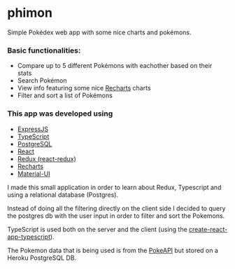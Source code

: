 # phimon

Simple Pokédex web app with some nice charts and pokémons.

### Basic functionalities:
 - Compare up to 5 different Pokémons with eachother based on their stats
 - Search Pokémon
 - View info featuring some nice [Recharts](https://github.com/recharts/recharts) charts
 - Filter and sort a list of Pokémons

### This app was developed using
 - [ExpressJS](https://github.com/expressjs/express)
 - [TypeScript](https://github.com/Microsoft/TypeScript)
 - [PostgreSQL](https://www.heroku.com/postgres)
 - [React](https://reactjs.org/)
 - [Redux (react-redux)](https://github.com/reduxjs/react-redux)
 - [Recharts](https://github.com/recharts/recharts)
 - [Material-UI](https://material-ui.com/)

I made this small application in order to learn about Redux, Typescript and using a relational database (Postgres).

Instead of doing all the filtering directly on the client side I decided to query the postgres db with the user input in order to filter and sort the Pokemons.

TypeScript is used both on the server and the client (using the [create-react-app-typescript](https://github.com/Microsoft/TypeScript-React-Starter)).

The Pokemon data that is being used is from the [PokeAPI](https://github.com/PokeAPI/pokeapi) but stored on a Heroku PostgreSQL DB. 
